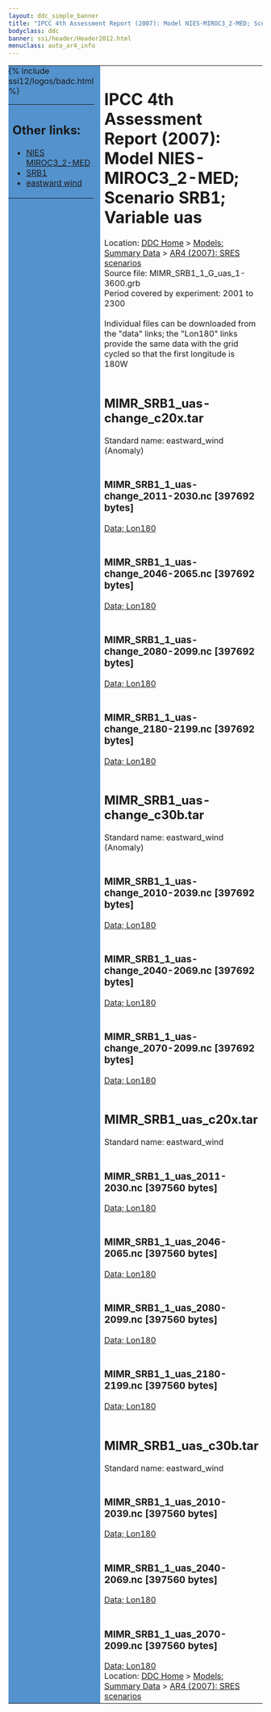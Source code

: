```yaml
---
layout: ddc_simple_banner
title: "IPCC 4th Assessment Report (2007): Model NIES-MIROC3_2-MED; Scenario SRB1; Variable uas"
bodyclass: ddc
banner: ssi/header/Header2012.html
menuclass: auto_ar4_info
---
```



<table width="100%" border="0" cellspacing="0" cellpadding="0" style="border-collapse: collapse;">
<tr style="margin:0;padding:0;border:0;">
<td style="margin:0;padding:0;border:0;height:1pt;width:150pt;background:#5492CD;" valign="top" >

<div id="lh-col2" class="auto_ar4_info">
<table class="menumain" bgcolor="#5492CD" cellspacing="0" width="100%" border="0">
<tr><td>
<h2> Other links:</h2>
<ul>
<li><a href="/auto/ar4/model-NIES-MIROC3_2-MED.html">NIES<br/>MIROC3_2-MED</a></li>
<li><a href="/auto/ar4/scenario-SRB1.html">SRB1</a></li>
<li><a href="/auto/ar4/var-eastward_wind.html">eastward wind</a></li>
</ul>
</td></tr>
{% include ssi12/logos/badc.html %}
</table>
</div>
</td>
<td><h1>IPCC 4th Assessment Report (2007): Model NIES-MIROC3_2-MED; Scenario SRB1; Variable uas</h1>

<!-- Breadcrumb1 -->
<div id="breadcrumb1" align="left">
Location: <a href="/index.html">DDC Home</a> > <a href="/sim/gcm_clim/">Models: Summary Data</a>
> <a href="/sim/gcm_clim/SRES_AR4/index.html">AR4 (2007): SRES scenarios</a>
</div>
<!-- End of Breadcrumb1 -->Source file: MIMR_SRB1_1_G_uas_1-3600.grb
<br/>
Period covered by experiment: 2001 to 2300<br/>
<br/>Individual files can be downloaded from the "data" links; the "Lon180" links provide the same data
         with the grid cycled so that the first longitude is 180W<br/>
<br/><h2>MIMR_SRB1_uas-change_c20x.tar</h2>
Standard name: eastward_wind (Anomaly)<br>
<br/><h3>MIMR_SRB1_1_uas-change_2011-2030.nc [397692 bytes]</h3>
<a href="/cgi-bin/downl/ar4_nc/uas/MIMR_SRB1_1_uas-change_2011-2030.nc">Data; </a><a href="/cgi-bin/downl/ar4_nc/uas/MIMR_SRB1_1_uas-change_2011-2030.cyto180.nc"> Lon180</a><br/>
<br/><h3>MIMR_SRB1_1_uas-change_2046-2065.nc [397692 bytes]</h3>
<a href="/cgi-bin/downl/ar4_nc/uas/MIMR_SRB1_1_uas-change_2046-2065.nc">Data; </a><a href="/cgi-bin/downl/ar4_nc/uas/MIMR_SRB1_1_uas-change_2046-2065.cyto180.nc"> Lon180</a><br/>
<br/><h3>MIMR_SRB1_1_uas-change_2080-2099.nc [397692 bytes]</h3>
<a href="/cgi-bin/downl/ar4_nc/uas/MIMR_SRB1_1_uas-change_2080-2099.nc">Data; </a><a href="/cgi-bin/downl/ar4_nc/uas/MIMR_SRB1_1_uas-change_2080-2099.cyto180.nc"> Lon180</a><br/>
<br/><h3>MIMR_SRB1_1_uas-change_2180-2199.nc [397692 bytes]</h3>
<a href="/cgi-bin/downl/ar4_nc/uas/MIMR_SRB1_1_uas-change_2180-2199.nc">Data; </a><a href="/cgi-bin/downl/ar4_nc/uas/MIMR_SRB1_1_uas-change_2180-2199.cyto180.nc"> Lon180</a><br/>
<br/><h2>MIMR_SRB1_uas-change_c30b.tar</h2>
Standard name: eastward_wind (Anomaly)<br>
<br/><h3>MIMR_SRB1_1_uas-change_2010-2039.nc [397692 bytes]</h3>
<a href="/cgi-bin/downl/ar4_nc/uas/MIMR_SRB1_1_uas-change_2010-2039.nc">Data; </a><a href="/cgi-bin/downl/ar4_nc/uas/MIMR_SRB1_1_uas-change_2010-2039.cyto180.nc"> Lon180</a><br/>
<br/><h3>MIMR_SRB1_1_uas-change_2040-2069.nc [397692 bytes]</h3>
<a href="/cgi-bin/downl/ar4_nc/uas/MIMR_SRB1_1_uas-change_2040-2069.nc">Data; </a><a href="/cgi-bin/downl/ar4_nc/uas/MIMR_SRB1_1_uas-change_2040-2069.cyto180.nc"> Lon180</a><br/>
<br/><h3>MIMR_SRB1_1_uas-change_2070-2099.nc [397692 bytes]</h3>
<a href="/cgi-bin/downl/ar4_nc/uas/MIMR_SRB1_1_uas-change_2070-2099.nc">Data; </a><a href="/cgi-bin/downl/ar4_nc/uas/MIMR_SRB1_1_uas-change_2070-2099.cyto180.nc"> Lon180</a><br/>
<br/><h2>MIMR_SRB1_uas_c20x.tar</h2>
Standard name: eastward_wind<br>
<br/><h3>MIMR_SRB1_1_uas_2011-2030.nc [397560 bytes]</h3>
<a href="/cgi-bin/downl/ar4_nc/uas/MIMR_SRB1_1_uas_2011-2030.nc">Data; </a><a href="/cgi-bin/downl/ar4_nc/uas/MIMR_SRB1_1_uas_2011-2030.cyto180.nc"> Lon180</a><br/>
<br/><h3>MIMR_SRB1_1_uas_2046-2065.nc [397560 bytes]</h3>
<a href="/cgi-bin/downl/ar4_nc/uas/MIMR_SRB1_1_uas_2046-2065.nc">Data; </a><a href="/cgi-bin/downl/ar4_nc/uas/MIMR_SRB1_1_uas_2046-2065.cyto180.nc"> Lon180</a><br/>
<br/><h3>MIMR_SRB1_1_uas_2080-2099.nc [397560 bytes]</h3>
<a href="/cgi-bin/downl/ar4_nc/uas/MIMR_SRB1_1_uas_2080-2099.nc">Data; </a><a href="/cgi-bin/downl/ar4_nc/uas/MIMR_SRB1_1_uas_2080-2099.cyto180.nc"> Lon180</a><br/>
<br/><h3>MIMR_SRB1_1_uas_2180-2199.nc [397560 bytes]</h3>
<a href="/cgi-bin/downl/ar4_nc/uas/MIMR_SRB1_1_uas_2180-2199.nc">Data; </a><a href="/cgi-bin/downl/ar4_nc/uas/MIMR_SRB1_1_uas_2180-2199.cyto180.nc"> Lon180</a><br/>
<br/><h2>MIMR_SRB1_uas_c30b.tar</h2>
Standard name: eastward_wind<br>
<br/><h3>MIMR_SRB1_1_uas_2010-2039.nc [397560 bytes]</h3>
<a href="/cgi-bin/downl/ar4_nc/uas/MIMR_SRB1_1_uas_2010-2039.nc">Data; </a><a href="/cgi-bin/downl/ar4_nc/uas/MIMR_SRB1_1_uas_2010-2039.cyto180.nc"> Lon180</a><br/>
<br/><h3>MIMR_SRB1_1_uas_2040-2069.nc [397560 bytes]</h3>
<a href="/cgi-bin/downl/ar4_nc/uas/MIMR_SRB1_1_uas_2040-2069.nc">Data; </a><a href="/cgi-bin/downl/ar4_nc/uas/MIMR_SRB1_1_uas_2040-2069.cyto180.nc"> Lon180</a><br/>
<br/><h3>MIMR_SRB1_1_uas_2070-2099.nc [397560 bytes]</h3>
<a href="/cgi-bin/downl/ar4_nc/uas/MIMR_SRB1_1_uas_2070-2099.nc">Data; </a><a href="/cgi-bin/downl/ar4_nc/uas/MIMR_SRB1_1_uas_2070-2099.cyto180.nc"> Lon180</a><br/>
<!-- Breadcrumb2 -->
<div id="breadcrumb2" align="left">
Location: <a href="/index.html">DDC Home</a> > <a href="/sim/gcm_clim/">Models: Summary Data</a>
> <a href="/sim/gcm_clim/SRES_AR4/index.html">AR4 (2007): SRES scenarios</a>
</div>
<!-- End of Breadcrumb2 --></td></tr></table>
